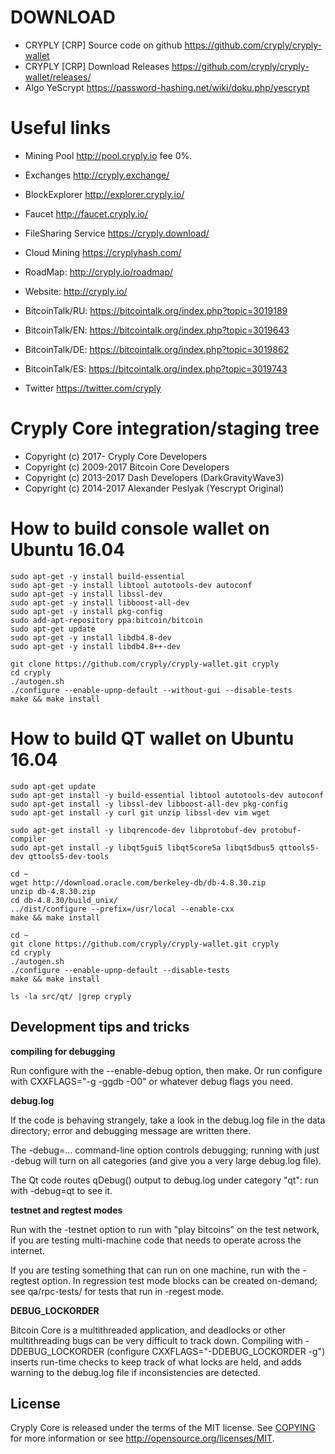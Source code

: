 DOWNLOAD
========

* CRYPLY [CRP] Source code on github https://github.com/cryply/cryply-wallet
* CRYPLY [CRP] Download Releases https://github.com/cryply/cryply-wallet/releases/
* Algo YeScrypt https://password-hashing.net/wiki/doku.php/yescrypt


Useful links
============

* Mining Pool http://pool.cryply.io fee 0%.
* Exchanges http://cryply.exchange/
* BlockExplorer http://explorer.cryply.io/
* Faucet http://faucet.cryply.io/
* FileSharing Service https://cryply.download/
* Cloud Mining https://cryplyhash.com/

* RoadMap: http://cryply.io/roadmap/
* Website: http://cryply.io/
* BitcoinTalk/RU: https://bitcointalk.org/index.php?topic=3019189
* BitcoinTalk/EN: https://bitcointalk.org/index.php?topic=3019643
* BitcoinTalk/DE: https://bitcointalk.org/index.php?topic=3019862
* BitcoinTalk/ES: https://bitcointalk.org/index.php?topic=3019743
* Twitter https://twitter.com/cryply


Cryply Core integration/staging tree
=====================================

* Copyright (c) 2017-     Cryply Core Developers
* Copyright (c) 2009-2017 Bitcoin Core Developers
* Copyright (c) 2013-2017 Dash Developers (DarkGravityWave3)
* Copyright (c) 2014-2017 Alexander Peslyak (Yescrypt Original)



How to build console wallet on Ubuntu 16.04
===========================================
 
    sudo apt-get -y install build-essential
    sudo apt-get -y install libtool autotools-dev autoconf
    sudo apt-get -y install libssl-dev
    sudo apt-get -y install libboost-all-dev
    sudo apt-get -y install pkg-config
    sudo add-apt-repository ppa:bitcoin/bitcoin
    sudo apt-get update
    sudo apt-get -y install libdb4.8-dev
    sudo apt-get -y install libdb4.8++-dev

    git clone https://github.com/cryply/cryply-wallet.git cryply
    cd cryply
    ./autogen.sh
    ./configure --enable-upnp-default --without-gui --disable-tests
    make && make install
    
How to build QT wallet on Ubuntu 16.04
===========================================
 
    sudo apt-get update
    sudo apt-get install -y build-essential libtool autotools-dev autoconf  
    sudo apt-get install -y libssl-dev libboost-all-dev pkg-config
    sudo apt-get install -y curl git unzip libssl-dev vim wget
    
    sudo apt-get install -y libqrencode-dev libprotobuf-dev protobuf-compiler
    sudo apt-get install -y libqt5gui5 libqt5core5a libqt5dbus5 qttools5-dev qttools5-dev-tools
    
    cd ~
    wget http://download.oracle.com/berkeley-db/db-4.8.30.zip
    unzip db-4.8.30.zip
    cd db-4.8.30/build_unix/
    ../dist/configure --prefix=/usr/local --enable-cxx
    make && make install

    cd ~
    git clone https://github.com/cryply/cryply-wallet.git cryply
    cd cryply
    ./autogen.sh
    ./configure --enable-upnp-default --disable-tests
    make && make install
    
    ls -la src/qt/ |grep cryply


Development tips and tricks
----------------------------

**compiling for debugging**

Run configure with the --enable-debug option, then make. Or run configure with
CXXFLAGS="-g -ggdb -O0" or whatever debug flags you need.

**debug.log**

If the code is behaving strangely, take a look in the debug.log file in the data directory;
error and debugging message are written there.

The -debug=... command-line option controls debugging; running with just -debug will turn
on all categories (and give you a very large debug.log file).

The Qt code routes qDebug() output to debug.log under category "qt": run with -debug=qt
to see it.

**testnet and regtest modes**

Run with the -testnet option to run with "play bitcoins" on the test network, if you
are testing multi-machine code that needs to operate across the internet.

If you are testing something that can run on one machine, run with the -regtest option.
In regression test mode blocks can be created on-demand; see qa/rpc-tests/ for tests
that run in -regest mode.

**DEBUG_LOCKORDER**

Bitcoin Core is a multithreaded application, and deadlocks or other multithreading bugs
can be very difficult to track down. Compiling with -DDEBUG_LOCKORDER (configure
CXXFLAGS="-DDEBUG_LOCKORDER -g") inserts run-time checks to keep track of what locks
are held, and adds warning to the debug.log file if inconsistencies are detected.



License
-------

Cryply Core is released under the terms of the MIT license. See [COPYING](COPYING) for more
information or see http://opensource.org/licenses/MIT.



